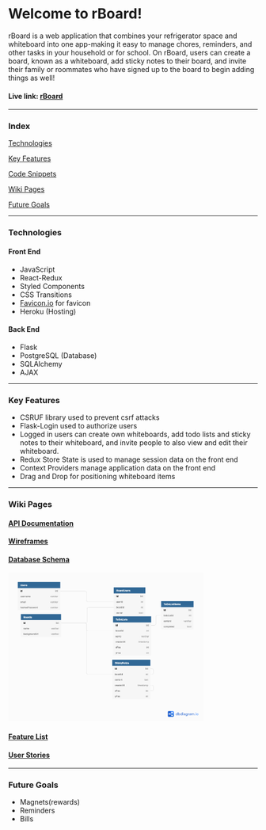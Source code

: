 # Welcome to rBoard!

rBoard is a web application that combines your refrigerator space and whiteboard into one app-making it easy to manage chores, reminders, and other tasks in your household or for school. On rBoard, users can create a board, known as a whiteboard, add sticky notes to their board, and invite their family or roommates who have signed up to the board to begin adding things as well!
#### Live link: [rBoard](https://rboard2021.herokuapp.com/home)
***

### Index
[Technologies](#technologies)

[Key Features](#key-features)

[Code Snippets](#code-snippets)

[Wiki Pages](#wiki-pages)

[Future Goals](#future-goals)

***

### Technologies
#### Front End
- JavaScript
- React-Redux
- Styled Components
- CSS Transitions
- [Favicon.io](https://favicon.io/) for favicon
- Heroku (Hosting)

#### Back End
- Flask
- PostgreSQL (Database)
- SQLAlchemy
- AJAX

***

### Key Features
- CSRUF library used to prevent csrf attacks
- Flask-Login used to authorize users
- Logged in users can create own whiteboards, add todo lists and sticky notes to their whiteboard, and invite people to also view and edit their whiteboard.
- Redux Store State is used to manage session data on the front end
- Context Providers manage application data on the front end
- Drag and Drop for positioning whiteboard items

***

### Wiki Pages
#### [API Documentation](https://github.com/verykenny/r-board/wiki/API-Route-Documentation)
#### [Wireframes](https://github.com/verykenny/r-board/wiki/Wireframes)
#### [Database Schema](https://github.com/verykenny/r-board/wiki/Database-Schema)
<img src="https://github.com/verykenny/r-board/raw/main/planning/r-board.png" alt="rBoard database schema" height="300">

#### [Feature List](https://github.com/verykenny/r-board/wiki/MVP-Feature-List)
#### [User Stories](https://github.com/verykenny/r-board/wiki/User-Stories)
***

### Future Goals
- Magnets(rewards)
- Reminders
- Bills

